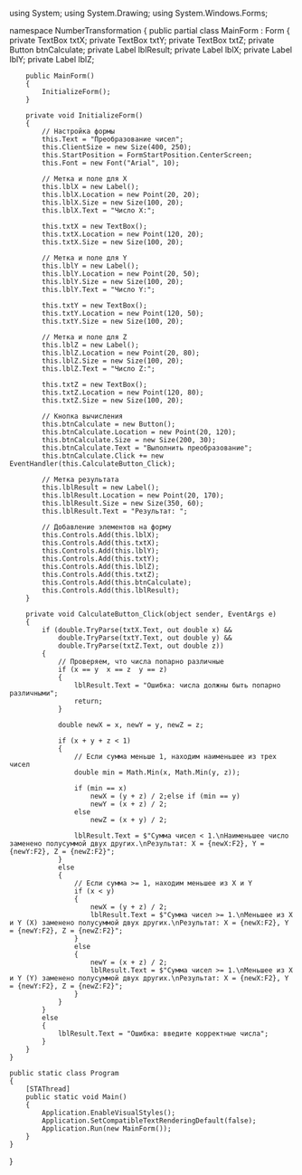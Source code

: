 using System;
using System.Drawing;
using System.Windows.Forms;

namespace NumberTransformation
{
    public partial class MainForm : Form
    {
        private TextBox txtX;
        private TextBox txtY;
        private TextBox txtZ;
        private Button btnCalculate;
        private Label lblResult;
        private Label lblX;
        private Label lblY;
        private Label lblZ;

        public MainForm()
        {
            InitializeForm();
        }

        private void InitializeForm()
        {
            // Настройка формы
            this.Text = "Преобразование чисел";
            this.ClientSize = new Size(400, 250);
            this.StartPosition = FormStartPosition.CenterScreen;
            this.Font = new Font("Arial", 10);
            
            // Метка и поле для X
            this.lblX = new Label();
            this.lblX.Location = new Point(20, 20);
            this.lblX.Size = new Size(100, 20);
            this.lblX.Text = "Число X:";
            
            this.txtX = new TextBox();
            this.txtX.Location = new Point(120, 20);
            this.txtX.Size = new Size(100, 20);
            
            // Метка и поле для Y
            this.lblY = new Label();
            this.lblY.Location = new Point(20, 50);
            this.lblY.Size = new Size(100, 20);
            this.lblY.Text = "Число Y:";
            
            this.txtY = new TextBox();
            this.txtY.Location = new Point(120, 50);
            this.txtY.Size = new Size(100, 20);
            
            // Метка и поле для Z
            this.lblZ = new Label();
            this.lblZ.Location = new Point(20, 80);
            this.lblZ.Size = new Size(100, 20);
            this.lblZ.Text = "Число Z:";
            
            this.txtZ = new TextBox();
            this.txtZ.Location = new Point(120, 80);
            this.txtZ.Size = new Size(100, 20);
            
            // Кнопка вычисления
            this.btnCalculate = new Button();
            this.btnCalculate.Location = new Point(20, 120);
            this.btnCalculate.Size = new Size(200, 30);
            this.btnCalculate.Text = "Выполнить преобразование";
            this.btnCalculate.Click += new EventHandler(this.CalculateButton_Click);
            
            // Метка результата
            this.lblResult = new Label();
            this.lblResult.Location = new Point(20, 170);
            this.lblResult.Size = new Size(350, 60);
            this.lblResult.Text = "Результат: ";
            
            // Добавление элементов на форму
            this.Controls.Add(this.lblX);
            this.Controls.Add(this.txtX);
            this.Controls.Add(this.lblY);
            this.Controls.Add(this.txtY);
            this.Controls.Add(this.lblZ);
            this.Controls.Add(this.txtZ);
            this.Controls.Add(this.btnCalculate);
            this.Controls.Add(this.lblResult);
        }

        private void CalculateButton_Click(object sender, EventArgs e)
        {
            if (double.TryParse(txtX.Text, out double x) && 
                double.TryParse(txtY.Text, out double y) && 
                double.TryParse(txtZ.Text, out double z))
            {
                // Проверяем, что числа попарно различные
                if (x == y  x == z  y == z)
                {
                    lblResult.Text = "Ошибка: числа должны быть попарно различными";
                    return;
                }

                double newX = x, newY = y, newZ = z;
                
                if (x + y + z < 1)
                {
                    // Если сумма меньше 1, находим наименьшее из трех чисел
                    double min = Math.Min(x, Math.Min(y, z));
                    
                    if (min == x)
                        newX = (y + z) / 2;else if (min == y)
                        newY = (x + z) / 2;
                    else
                        newZ = (x + y) / 2;
                    
                    lblResult.Text = $"Сумма чисел < 1.\nНаименьшее число заменено полусуммой двух других.\nРезультат: X = {newX:F2}, Y = {newY:F2}, Z = {newZ:F2}";
                }
                else
                {
                    // Если сумма >= 1, находим меньшее из X и Y
                    if (x < y)
                    {
                        newX = (y + z) / 2;
                        lblResult.Text = $"Сумма чисел >= 1.\nМеньшее из X и Y (X) заменено полусуммой двух других.\nРезультат: X = {newX:F2}, Y = {newY:F2}, Z = {newZ:F2}";
                    }
                    else
                    {
                        newY = (x + z) / 2;
                        lblResult.Text = $"Сумма чисел >= 1.\nМеньшее из X и Y (Y) заменено полусуммой двух других.\nРезультат: X = {newX:F2}, Y = {newY:F2}, Z = {newZ:F2}";
                    }
                }
            }
            else
            {
                lblResult.Text = "Ошибка: введите корректные числа";
            }
        }
    }

    public static class Program
    {
        [STAThread]
        public static void Main()
        {
            Application.EnableVisualStyles();
            Application.SetCompatibleTextRenderingDefault(false);
            Application.Run(new MainForm());
        }
    }
}


